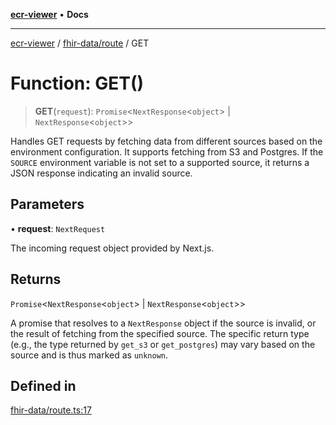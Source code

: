 [**ecr-viewer**](../../../README.md) • **Docs**

***

[ecr-viewer](../../../README.md) / [fhir-data/route](../README.md) / GET

# Function: GET()

> **GET**(`request`): `Promise`\<`NextResponse`\<`object`\> \| `NextResponse`\<`object`\>\>

Handles GET requests by fetching data from different sources based on the environment configuration.
It supports fetching from S3 and Postgres. If the `SOURCE` environment variable is not set to
a supported source, it returns a JSON response indicating an invalid source.

## Parameters

• **request**: `NextRequest`

The incoming request object provided by Next.js.

## Returns

`Promise`\<`NextResponse`\<`object`\> \| `NextResponse`\<`object`\>\>

A promise that resolves to a `NextResponse` object
  if the source is invalid, or the result of fetching from the specified source.
  The specific return type (e.g., the type returned by `get_s3` or `get_postgres`)
  may vary based on the source and is thus marked as `unknown`.

## Defined in

[fhir-data/route.ts:17](https://github.com/CDCgov/phdi/blob/de911eed4d2616e3a509cdcd4c198be50c6e4315/containers/ecr-viewer/src/app/api/fhir-data/route.ts#L17)
